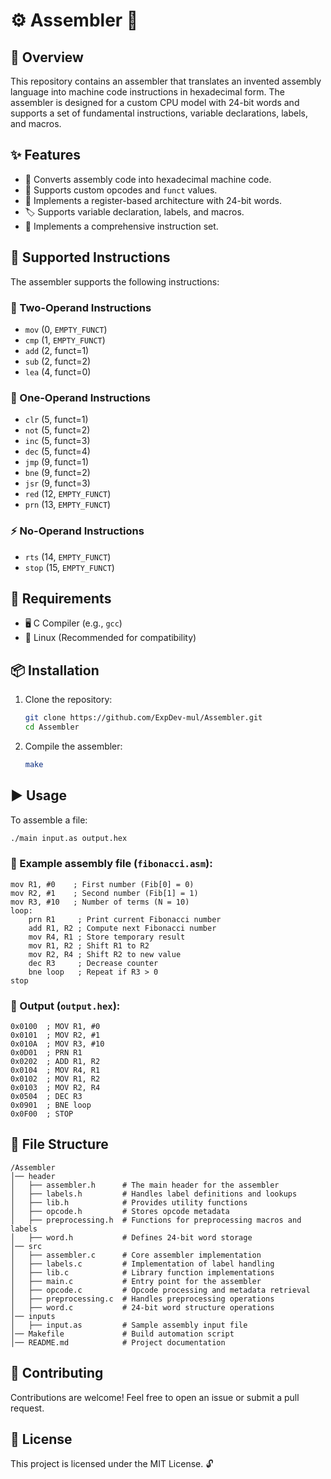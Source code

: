 # ⚙️ Assembler 🚀

## 📖 Overview
This repository contains an assembler that translates an invented assembly language into machine code instructions in hexadecimal form. The assembler is designed for a custom CPU model with 24-bit words and supports a set of fundamental instructions, variable declarations, labels, and macros.

## ✨ Features
- 🔄 Converts assembly code into hexadecimal machine code.
- 🎯 Supports custom opcodes and `funct` values.
- 💾 Implements a register-based architecture with 24-bit words.
- 🏷️ Supports variable declaration, labels, and macros.
- 📜 Implements a comprehensive instruction set.

## 🔢 Supported Instructions
The assembler supports the following instructions:

### 🔹 Two-Operand Instructions
- `mov` (0, `EMPTY_FUNCT`)
- `cmp` (1, `EMPTY_FUNCT`)
- `add` (2, funct=1)
- `sub` (2, funct=2)
- `lea` (4, funct=0)

### 🔸 One-Operand Instructions
- `clr` (5, funct=1)
- `not` (5, funct=2)
- `inc` (5, funct=3)
- `dec` (5, funct=4)
- `jmp` (9, funct=1)
- `bne` (9, funct=2)
- `jsr` (9, funct=3)
- `red` (12, `EMPTY_FUNCT`)
- `prn` (13, `EMPTY_FUNCT`)

### ⚡ No-Operand Instructions
- `rts` (14, `EMPTY_FUNCT`)
- `stop` (15, `EMPTY_FUNCT`)

## 🔧 Requirements
- 🖥️ C Compiler (e.g., `gcc`)
- 🐧 Linux (Recommended for compatibility)

## 📦 Installation
1. Clone the repository:
   ```sh
   git clone https://github.com/ExpDev-mul/Assembler.git
   cd Assembler
   ```
2. Compile the assembler:
   ```sh
   make
   ```

## ▶️ Usage
To assemble a file:
```sh
./main input.as output.hex
```

### 📝 Example assembly file (`fibonacci.asm`):
```
mov R1, #0    ; First number (Fib[0] = 0)
mov R2, #1    ; Second number (Fib[1] = 1)
mov R3, #10   ; Number of terms (N = 10)
loop:
    prn R1     ; Print current Fibonacci number
    add R1, R2 ; Compute next Fibonacci number
    mov R4, R1 ; Store temporary result
    mov R1, R2 ; Shift R1 to R2
    mov R2, R4 ; Shift R2 to new value
    dec R3     ; Decrease counter
    bne loop   ; Repeat if R3 > 0
stop
```

### 🏁 Output (`output.hex`):
```
0x0100  ; MOV R1, #0
0x0101  ; MOV R2, #1
0x010A  ; MOV R3, #10
0x0D01  ; PRN R1
0x0202  ; ADD R1, R2
0x0104  ; MOV R4, R1
0x0102  ; MOV R1, R2
0x0103  ; MOV R2, R4
0x0504  ; DEC R3
0x0901  ; BNE loop
0x0F00  ; STOP
```

## 📂 File Structure
```
/Assembler
│── header
│   ├── assembler.h      # The main header for the assembler
│   ├── labels.h         # Handles label definitions and lookups
│   ├── lib.h            # Provides utility functions
│   ├── opcode.h         # Stores opcode metadata
│   ├── preprocessing.h  # Functions for preprocessing macros and labels
│   ├── word.h           # Defines 24-bit word storage
│── src
│   ├── assembler.c      # Core assembler implementation
│   ├── labels.c         # Implementation of label handling
│   ├── lib.c            # Library function implementations
│   ├── main.c           # Entry point for the assembler
│   ├── opcode.c         # Opcode processing and metadata retrieval
│   ├── preprocessing.c  # Handles preprocessing operations
│   ├── word.c           # 24-bit word structure operations
│── inputs
│   ├── input.as         # Sample assembly input file
│── Makefile             # Build automation script
│── README.md            # Project documentation
```

## 🤝 Contributing
Contributions are welcome! Feel free to open an issue or submit a pull request.

## 📜 License
This project is licensed under the MIT License. 🔓

